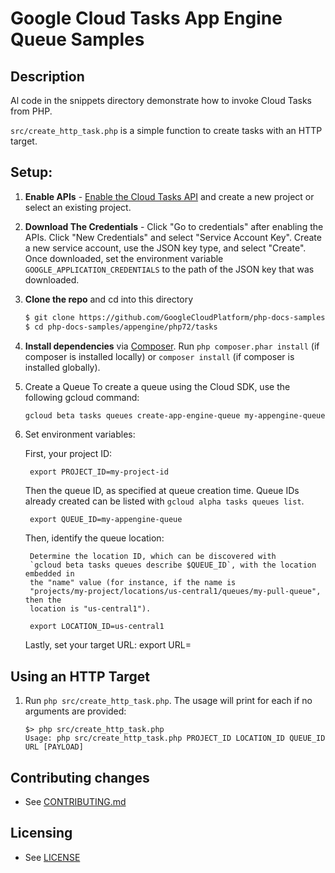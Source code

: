 # Google Cloud Tasks App Engine Queue Samples

## Description

Al code in the snippets directory demonstrate how to invoke Cloud Tasks from PHP.

`src/create_http_task.php` is a simple function to create tasks with an HTTP target.

## Setup:

1.  **Enable APIs** - [Enable the Cloud Tasks API](https://console.cloud.google.com/flows/enableapi?apiid=cloudtasks)
    and create a new project or select an existing project.
2.  **Download The Credentials** - Click "Go to credentials" after enabling the APIs. Click "New Credentials"
    and select "Service Account Key". Create a new service account, use the JSON key type, and
    select "Create". Once downloaded, set the environment variable `GOOGLE_APPLICATION_CREDENTIALS`
    to the path of the JSON key that was downloaded.
3.  **Clone the repo** and cd into this directory

    ```sh
    $ git clone https://github.com/GoogleCloudPlatform/php-docs-samples
    $ cd php-docs-samples/appengine/php72/tasks
    ```
4.  **Install dependencies** via [Composer](http://getcomposer.org/doc/00-intro.md).
    Run `php composer.phar install` (if composer is installed locally) or `composer install`
    (if composer is installed globally).
5.  Create a Queue
    To create a queue using the Cloud SDK, use the following gcloud command:
    ```sh
    gcloud beta tasks queues create-app-engine-queue my-appengine-queue
    ```
6. Set environment variables:

    First, your project ID:

        export PROJECT_ID=my-project-id

    Then the queue ID, as specified at queue creation time. Queue IDs already
    created can be listed with `gcloud alpha tasks queues list`.

        export QUEUE_ID=my-appengine-queue

    Then, identify the queue location:

        Determine the location ID, which can be discovered with
        `gcloud beta tasks queues describe $QUEUE_ID`, with the location embedded in
        the "name" value (for instance, if the name is
        "projects/my-project/locations/us-central1/queues/my-pull-queue", then the
        location is "us-central1").

        export LOCATION_ID=us-central1

    Lastly, set your target URL:
        export URL=<your-target-url>

## Using an HTTP Target
1. Run `php src/create_http_task.php`. The usage will print for each if no arguments are provided:

    ```
    $> php src/create_http_task.php
    Usage: php src/create_http_task.php PROJECT_ID LOCATION_ID QUEUE_ID URL [PAYLOAD]
    ```

## Contributing changes

* See [CONTRIBUTING.md](../../CONTRIBUTING.md)

## Licensing

* See [LICENSE](../../LICENSE)
